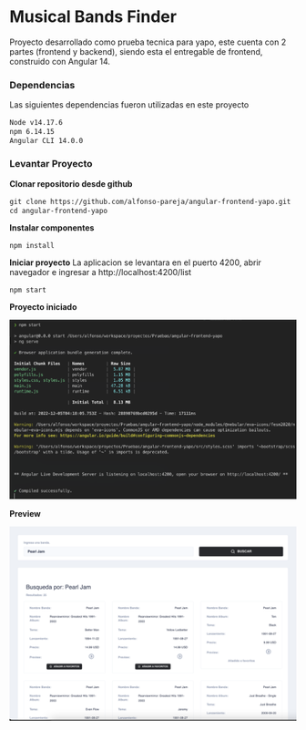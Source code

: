 
# Musical Bands Finder 

Proyecto desarrollado como prueba tecnica para yapo, este cuenta con 2 partes (frontend y backend), siendo esta el entregable de frontend, construido con Angular 14.


### Dependencias
Las siguientes dependencias fueron utilizadas en este proyecto
```
Node v14.17.6
npm 6.14.15
Angular CLI 14.0.0
```

### Levantar Proyecto
**Clonar repositorio desde github**
```
git clone https://github.com/alfonso-pareja/angular-frontend-yapo.git
cd angular-frontend-yapo
```

**Instalar componentes**
```
npm install
```

**Iniciar proyecto**
La aplicacion se levantara en el puerto 4200, abrir navegador e ingresar a http://localhost:4200/list
```
npm start
```

**Proyecto iniciado**

![console](/images/console.png)


**Preview**

![preview](/images/preview.png)


